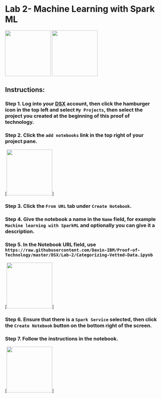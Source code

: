 # Lab 2- Machine Learning with Spark ML

[<img src="https://raw.githubusercontent.com/Davin-IBM/Proof-of-Technology/master/DSX/Lab-1/images/DSX.png" height="150"/>](http://datascience.ibm.com/) [<img src="https://raw.githubusercontent.com/Davin-IBM/Proof-of-Technology/master/DSX/Lab-1/images/jupyter.png" height="150"/>](http://jupyter.org/index.html)

## Instructions:

### Step 1.  Log into your [DSX](http://datascience.ibm.com/) account, then click the hamburger icon in the top left and select `My Projects`, then select the project you created at the beginning of this proof of technology.

### Step 2.  Click the `add notebooks` link in the top right of your project pane.
[<img src="https://raw.githubusercontent.com/Davin-IBM/Proof-of-Technology/master/DSX/images/lab2-addnotebook.png" height="150"/>]

### Step 3.  Click the `From URL` tab under `Create Notebook`.

### Step 4.  Give the notebook a name in the `Name` field, for example `Machine learning with SparkML` and optionally you can give it a description.

### Step 5.  In the Notebook URL field, use `https://raw.githubusercontent.com/Davin-IBM/Proof-of-Technology/master/DSX/Lab-2/Categorizing-Vetted-Data.ipynb`

[<img src="https://raw.githubusercontent.com/Davin-IBM/Proof-of-Technology/master/DSX/images/lab2-git.png" height="150"/>]

### Step 6.  Ensure that there is a `Spark Service` selected, then click the `Create Notebook` button on the bottom right of the screen.

### Step 7.  Follow the instructions in the notebook.

[<img src="https://raw.githubusercontent.com/Davin-IBM/Proof-of-Technology/master/DSX/images/lab2-notebook.png" height="150"/>]
